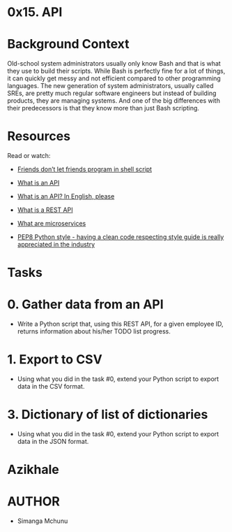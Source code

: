 # 0x15. API

# Background Context
Old-school system administrators usually only know Bash and that is what they use to build their scripts. While Bash is perfectly fine for a lot of things, it can quickly get messy and not efficient compared to other programming languages. The new generation of system administrators, usually called SREs, are pretty much regular software engineers but instead of building products, they are managing systems. And one of the big differences with their predecessors is that they know more than just Bash scripting.

# Resources

Read or watch:

- [Friends don’t let friends program in shell script](https://intranet.alxswe.com/rltoken/KMFzqRAqedMf7AHHBD_43g)

- [What is an API](https://intranet.alxswe.com/rltoken/zeBO6_RNTlwaotyRRNAzoQ)

- [What is an API? In English, please](https://intranet.alxswe.com/rltoken/bf09Qp6QY44CANLzxxRbPA)

- [What is a REST API](https://intranet.alxswe.com/rltoken/fA164QWEnZxaSngBD3EPRQ)

- [What are microservices](https://intranet.alxswe.com/rltoken/n4h77IbBuDxTE3bhes_AyQ)

- [PEP8 Python style - having a clean code respecting style guide is really appreciated in the industry](https://intranet.alxswe.com/rltoken/b7V1ROY6kSRxDDKnsJoqxg)

# Tasks

# 0. Gather data from an API
- Write a Python script that, using this REST API, for a given employee ID, returns information about his/her TODO list progress.

# 1. Export to CSV
- Using what you did in the task #0, extend your Python script to export data in the CSV format.

# 3. Dictionary of list of dictionaries
- Using what you did in the task #0, extend your Python script to export data in the JSON format.

# Azikhale 

# AUTHOR
- Simanga Mchunu
